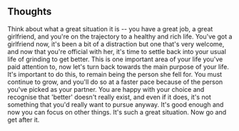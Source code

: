 ## Thoughts
Think about what a great situation it is -- you have a great job, a great girlfriend, and you're on the trajectory to a healthy and rich life. You've got a girlfriend now, it's been a bit of a distraction but one that's very welcome, and now that you're official with her, it's time to settle back into your usual life of grinding to get better. This is one important area of your life you've paid attention to, now let's turn back towards the main purpose of your life. It's important to do this, to remain being the person she fell for. You must continue to grow, and you'll do so at a faster pace because of the person you've picked as your partner. You are happy with your choice and recognise that 'better' doesn't really exist, and even if it does, it's not something that you'd really want to pursue anyway. It's good enough and now you can focus on other things. It's such a great situation. Now go and get after it.
